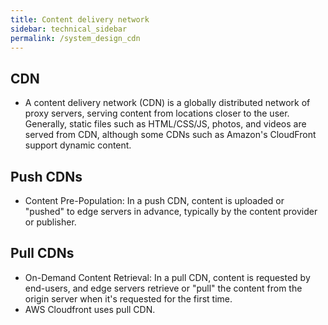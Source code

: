 ```yaml
---
title: Content delivery network
sidebar: technical_sidebar
permalink: /system_design_cdn
---
```


## CDN
- A content delivery network (CDN) is a globally distributed network of proxy servers, serving content from locations closer to the user. Generally, static files such as HTML/CSS/JS, photos, and videos are served from CDN, although some CDNs such as Amazon's CloudFront support dynamic content.

## Push CDNs
- Content Pre-Population: In a push CDN, content is uploaded or "pushed" to edge servers in advance, typically by the content provider or publisher.

## Pull CDNs
- On-Demand Content Retrieval: In a pull CDN, content is requested by end-users, and edge servers retrieve or "pull" the content from the origin server when it's requested for the first time.
- AWS Cloudfront uses pull CDN. 